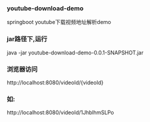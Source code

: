 ### youtube-download-demo
springboot  youtube下载视频地址解析demo

### jar路径下,运行
java -jar youtube-download-demo-0.0.1-SNAPSHOT.jar


### 浏览器访问
http://localhost:8080/videoId/{videoId}

### 如:
http://localhost:8080/videoId/1JhblhmSLPo


